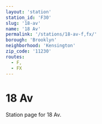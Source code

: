 ```yaml
---
layout: 'station'
station_id: 'F30'
slug: '18-av'
name: '18 Av'
permalink: '/stations/18-av-f,fx/'
borough: 'Brooklyn'
neighborhood: 'Kensington'
zip_code: '11230'
routes:
  - F,
  - FX
---
```

# 18 Av

Station page for 18 Av.
